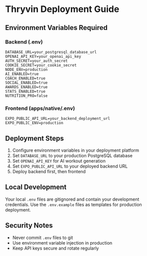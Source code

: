 # Thryvin Deployment Guide

## Environment Variables Required

### Backend (.env)
```
DATABASE_URL=your_postgresql_database_url
OPENAI_API_KEY=your_openai_api_key
AUTH_SECRET=your_auth_secret
COOKIE_SECRET=your_cookie_secret
NODE_ENV=production
AI_ENABLED=true
COACH_ENABLED=true
SOCIAL_ENABLED=true
AWARDS_ENABLED=true
STATS_ENABLED=true
NUTRITION_PRO=false
```

### Frontend (apps/native/.env)
```
EXPO_PUBLIC_API_URL=your_backend_deployment_url
EXPO_PUBLIC_ENV=production
```

## Deployment Steps

1. Configure environment variables in your deployment platform
2. Set `DATABASE_URL` to your production PostgreSQL database
3. Set `OPENAI_API_KEY` for AI workout generation
4. Set `EXPO_PUBLIC_API_URL` to your deployed backend URL
5. Deploy backend first, then frontend

## Local Development

Your local `.env` files are gitignored and contain your development credentials.
Use the `.env.example` files as templates for production deployment.

## Security Notes

- Never commit `.env` files to git
- Use environment variable injection in production
- Keep API keys secure and rotate regularly